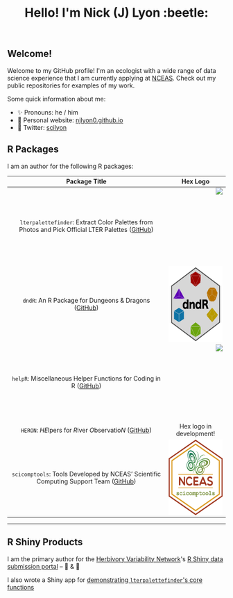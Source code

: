 <h1 align="center"> Hello! I'm Nick (J) Lyon :beetle: </h1> </br>
 
## Welcome!
  
Welcome to my GitHub profile! I'm an ecologist with a wide range of data science experience that I am currently applying at [NCEAS](https://www.nceas.ucsb.edu/). Check out my public repositories for examples of my work.

Some quick information about me:
 - ✨ Pronouns: he / him
 - 🌲 Personal website: [njlyon0.github.io](https://njlyon0.github.io/)
 - 🐧 Twitter: [scilyon](https://twitter.com/scilyon)

## R Packages

I am an author for the following R packages: 

**Package Title** | **Hex Logo**
:-------------------------:|:-------------------------:
`lterpalettefinder`: Extract Color Palettes from Photos and Pick Official LTER Palettes ([GitHub](https://github.com/lter/lterpalettefinder#readme)) | <img src="https://github.com/lter/lterpalettefinder/blob/main/inst/images/lterpalettefinder_hex.png" height = "175" align = "right" /> 
`dndR`: An R Package for Dungeons & Dragons ([GitHub](https://github.com/njlyon0/dndR#readme)) | <img src="https://github.com/njlyon0/dndR/blob/main/inst/images/dndR_hex.png" height = "175" align = "right" />
`helpR`: Miscellaneous Helper Functions for Coding in R ([GitHub](https://github.com/njlyon0/helpR#readme)) | <img src="https://github.com/njlyon0/helpR/blob/main/inst/images/helpR_hex.png" height = "175" align = "right" />
`HERON`: *HE*lpers for *R*iver *O*bservatio*N* ([GitHub](https://github.com/lter/HERON#readme)) | Hex logo in development!
`scicomptools`: Tools Developed by NCEAS’ Scientific Computing Support Team ([GitHub](https://github.com/NCEAS/scicomptools#readme)) | <img src="https://github.com/NCEAS/scicomptools/blob/main/inst/images/scicomptools_hex.png" height = "175" align = "middle" />

---

## R Shiny Products

I am the primary author for the [Herbivory Variability Network](https://herbvar.org/)'s [R Shiny data submission portal](https://github.com/HerbVar-Network/Data-Portal) – 🍃 & 🐛

I also wrote a Shiny app for [demonstrating `lterpalettefinder`'s core functions](https://cosima.nceas.ucsb.edu/lterpalettefinder-shiny/)

<!--
**njlyon0/njlyon0** is a ✨ _special_ ✨ repository because its `README.md` (this file) appears on your GitHub profile.

- Emoji dictionary: https://gist.github.com/rxaviers/7360908

Here are some ideas to get you started:

- 🔭 I’m currently working on ...
- 🌱 I’m currently learning ...
- 👯 I’m looking to collaborate on ...
- 📫 How to reach me: ...
- ⚡ Fun fact: ...
-->
